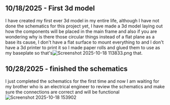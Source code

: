 <!--
  ===================    !!READ THIS NOTICE!!   ====================
  DO NOT edit this file manually. Your changes WILL BE OVERWRITTEN!
  This journal is auto generated and updated by Hack Club Blueprint.
  To edit this file, please edit your journal entries on Blueprint.
  ==================================================================
-->

## 10/18/2025 - First 3d model  

I have created my first ever 3d model in my entire life, although I have not done the schematics for this project yet, I have made a 3d model laying out how the components will be placed in the main frame and also if you are wondering why is there those circular things instead of a flat plane as a base its cause, I don't have a flat surface to mount everything to and I don't have a 3d printer to print it so I made paper rolls and glued them to use as my baseplate so that's![Screenshot 2025-10-18 113833.png](https://blueprint.hackclub.com/user-attachments/blobs/proxy/eyJfcmFpbHMiOnsiZGF0YSI6MjkxMCwicHVyIjoiYmxvYl9pZCJ9fQ==--17f48b24e445ab47a014a664437d069f1e8f96aa/Screenshot%202025-10-18%20113833.png)
 that.  

## 10/28/2025 - finished the schematics   

I just completed the schematics for the first time and now I am waiting for my brother who is an electrical engineer to review the schematics and make sure the connections are correct and will be functional ![Screenshot 2025-10-18 153902](https://blueprint.hackclub.com/user-attachments/blobs/proxy/eyJfcmFpbHMiOnsiZGF0YSI6NjE2OSwicHVyIjoiYmxvYl9pZCJ9fQ==--22ca810fb8e2759bf7556d00c7077e663f688bff/Screenshot%202025-10-18%20153902.png)
  

